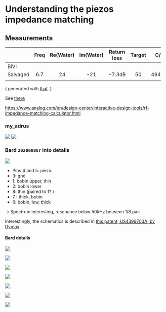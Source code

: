 # Understanding the piezos impedance matching


## Measurements

|          | Freq | Re(Water) | Im(Water) | Return loss | Target |  C//  |   L=   | L//    | C=  |
|----------|:----:|:---------:|:---------:|-------------|:------:|:-----:|:------:|--------|-----|
|     BiVi |      |           |           |             |        |       |        |        |     |
| Salvaged |  6.7 |     24    |    -21    | -7.3dB      |   50   | 494pF | 1.02µH | 1.14µH | 6nF |
|          |      |           |           |             |        |       |        |        |     |

( generated with [that](https://www.tablesgenerator.com/markdown_tables). )

See [there](/include/impedance/1-s2.0-S1875389210001331-main.pdf)


https://www.analog.com/en/design-center/interactive-design-tools/rf-impedance-matching-calculator.html


### my_adrus

![](/matty/20200416a/piezo/my_adrus_outside.png)
![](/matty/20200416a/piezo/my_adrus_water.png)


### Bard `20200808r` into details

![](/include/bard/images/pins.jpg)

* Pins 4 and 5: piezo.
* 3: gnd
* 1: bobin upper, thin
* 2: bobin lower
* 8: thin (paired to 1? )
* 7 : thick, bobin
* 6: bobin, low, thick

-> Spectrum interesting, resonance below 50kHz between 1/8 pair

Interestingly, the schematics is described in [this patent, US4399703A, by Dymax](https://patents.google.com/patent/US4399703A/en).

#### Bard details


![](/include/20200809r/images/bard/P_20200509_182351.jpg)

![](/include/20200809r/images/bard/P_20200509_182357.jpg)

![](/include/20200809r/images/bard/P_20200509_182411.jpg)

![](/include/20200809r/images/bard/P_20200509_182429.jpg)

![](/include/20200809r/images/bard/P_20200509_182446.jpg)

![](/include/20200809r/images/bard/P_20200509_182456.jpg)

![](/include/20200809r/images/bard/P_20200509_182512.jpg)

